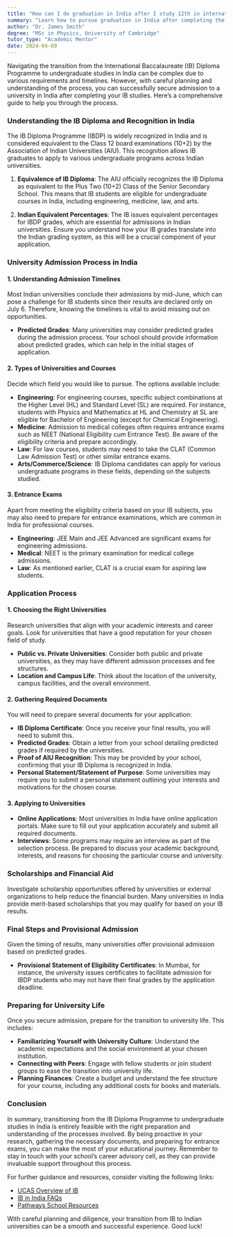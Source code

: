 ```yaml
---
title: "How can I do graduation in India after I study 12th in international baccalaureate?"
summary: "Learn how to pursue graduation in India after completing the International Baccalaureate with our comprehensive guide on admission processes."
author: "Dr. James Smith"
degree: "MSc in Physics, University of Cambridge"
tutor_type: "Academic Mentor"
date: 2024-04-09
---
```


Navigating the transition from the International Baccalaureate (IB) Diploma Programme to undergraduate studies in India can be complex due to various requirements and timelines. However, with careful planning and understanding of the process, you can successfully secure admission to a university in India after completing your IB studies. Here’s a comprehensive guide to help you through the process.

### Understanding the IB Diploma and Recognition in India

The IB Diploma Programme (IBDP) is widely recognized in India and is considered equivalent to the Class 12 board examinations (10+2) by the Association of Indian Universities (AIU). This recognition allows IB graduates to apply to various undergraduate programs across Indian universities. 

1. **Equivalence of IB Diploma**: The AIU officially recognizes the IB Diploma as equivalent to the Plus Two (10+2) Class of the Senior Secondary School. This means that IB students are eligible for undergraduate courses in India, including engineering, medicine, law, and arts.

2. **Indian Equivalent Percentages**: The IB issues equivalent percentages for IBDP grades, which are essential for admissions in Indian universities. Ensure you understand how your IB grades translate into the Indian grading system, as this will be a crucial component of your application.

### University Admission Process in India

#### 1. **Understanding Admission Timelines**

Most Indian universities conclude their admissions by mid-June, which can pose a challenge for IB students since their results are declared only on July 6. Therefore, knowing the timelines is vital to avoid missing out on opportunities.

- **Predicted Grades**: Many universities may consider predicted grades during the admission process. Your school should provide information about predicted grades, which can help in the initial stages of application.

#### 2. **Types of Universities and Courses**

Decide which field you would like to pursue. The options available include:

- **Engineering**: For engineering courses, specific subject combinations at the Higher Level (HL) and Standard Level (SL) are required. For instance, students with Physics and Mathematics at HL and Chemistry at SL are eligible for Bachelor of Engineering (except for Chemical Engineering). 
- **Medicine**: Admission to medical colleges often requires entrance exams such as NEET (National Eligibility cum Entrance Test). Be aware of the eligibility criteria and prepare accordingly.
- **Law**: For law courses, students may need to take the CLAT (Common Law Admission Test) or other similar entrance exams.
- **Arts/Commerce/Science**: IB Diploma candidates can apply for various undergraduate programs in these fields, depending on the subjects studied.

#### 3. **Entrance Exams**

Apart from meeting the eligibility criteria based on your IB subjects, you may also need to prepare for entrance examinations, which are common in India for professional courses. 

- **Engineering**: JEE Main and JEE Advanced are significant exams for engineering admissions.
- **Medical**: NEET is the primary examination for medical college admissions.
- **Law**: As mentioned earlier, CLAT is a crucial exam for aspiring law students.

### Application Process

#### 1. **Choosing the Right Universities**

Research universities that align with your academic interests and career goals. Look for universities that have a good reputation for your chosen field of study. 

- **Public vs. Private Universities**: Consider both public and private universities, as they may have different admission processes and fee structures.
- **Location and Campus Life**: Think about the location of the university, campus facilities, and the overall environment.

#### 2. **Gathering Required Documents**

You will need to prepare several documents for your application:

- **IB Diploma Certificate**: Once you receive your final results, you will need to submit this.
- **Predicted Grades**: Obtain a letter from your school detailing predicted grades if required by the universities.
- **Proof of AIU Recognition**: This may be provided by your school, confirming that your IB Diploma is recognized in India.
- **Personal Statement/Statement of Purpose**: Some universities may require you to submit a personal statement outlining your interests and motivations for the chosen course.

#### 3. **Applying to Universities**

- **Online Applications**: Most universities in India have online application portals. Make sure to fill out your application accurately and submit all required documents.
- **Interviews**: Some programs may require an interview as part of the selection process. Be prepared to discuss your academic background, interests, and reasons for choosing the particular course and university.

### Scholarships and Financial Aid

Investigate scholarship opportunities offered by universities or external organizations to help reduce the financial burden. Many universities in India provide merit-based scholarships that you may qualify for based on your IB results.

### Final Steps and Provisional Admission

Given the timing of results, many universities offer provisional admission based on predicted grades. 

- **Provisional Statement of Eligibility Certificates**: In Mumbai, for instance, the university issues certificates to facilitate admission for IBDP students who may not have their final grades by the application deadline.

### Preparing for University Life

Once you secure admission, prepare for the transition to university life. This includes:

- **Familiarizing Yourself with University Culture**: Understand the academic expectations and the social environment at your chosen institution.
- **Connecting with Peers**: Engage with fellow students or join student groups to ease the transition into university life.
- **Planning Finances**: Create a budget and understand the fee structure for your course, including any additional costs for books and materials.

### Conclusion

In summary, transitioning from the IB Diploma Programme to undergraduate studies in India is entirely feasible with the right preparation and understanding of the processes involved. By being proactive in your research, gathering the necessary documents, and preparing for entrance exams, you can make the most of your educational journey. Remember to stay in touch with your school’s career advisory cell, as they can provide invaluable support throughout this process.

For further guidance and resources, consider visiting the following links:

- [UCAS Overview of IB](https://www.ucas.com/further-education/post-16-qualifications/qualifications-you-can-take/international-baccalaureate-ib)
- [IB in India FAQs](https://www.ibo.org/globalassets/new-structure/recognition/pdfs/faqs-about-the-ib-in-india.pdf)
- [Pathways School Resources](https://www.pathwaysnoida.edu.in/breaking-the-myth)

With careful planning and diligence, your transition from IB to Indian universities can be a smooth and successful experience. Good luck!
    